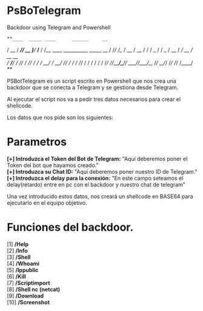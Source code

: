 # PsBoTelegram
Backdoor using Telegram and Powershell  

    **____  _____ ____      ______     __                              
   / __ \/ ___// __ )____/_  __/__  / /__   ____ __________ _____ __
  / /_/ /\__ \/ __  / __ \/ / / _ \/ / _ \/ __  / ___/ __  / __  __ \
 / ____/___/ / /_/ / /_/ / / /  __/ /  __/ /_/ / /  / /_/ / / / / / /
/_/    /____/_____/\____/_/  \___/_/\___/\__, /_/   \__,_/_/ /_/ /_/ 
                                        /____/                      **

PSBotTelegram es un script escrito en Powershell que nos crea una backdoor que se conecta a Telegram y se gestiona desde Telegram.  

Al ejecutar el script nos va a pedir tres datos necesarios para crear el shellcode.  

Los datos que nos pide son los siguientes:  

# Parametros
**[+] Introduzca el Token del Bot de Telegram:** "Aquí deberemos poner el Token del bot que hayamos creado."  
**[+] Introduzca su Chat ID:** "Aquí deberemos poner nuestro ID de Telegram."  
**[+] Introduzca el delay para la conexión:** "En este campo seteamos el delay(retardo) entre en pc con el backdoor y nuestro chat de telegram"   

Una vez introducido estos datos, nos creará un shellcode en BASE64 para ejecutarlo en el equipo objetivo.  

# Funciones del backdoor.

[1] **/Help**  
[2] **/Info**    
[3] **/Shell**  
[4] **/Whoami**   
[5] **/Ippublic**  
[6] **/Kill**  
[7] **/Scriptimport**  
[8] **/Shell nc (netcat)**  
[9] **/Download**  
[10] **/Screenshot**   
